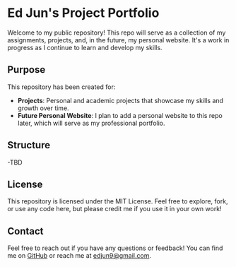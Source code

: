 # Ed Jun's Project Portfolio

Welcome to my public repository! This repo will serve as a collection of my assignments, projects, and, in the future, my personal website. It's a work in progress as I continue to learn and develop my skills.

## Purpose

This repository has been created for:

- **Projects**: Personal and academic projects that showcase my skills and growth over time.
- **Future Personal Website**: I plan to add a personal website to this repo later, which will serve as my professional portfolio.

## Structure

-TBD

## License

This repository is licensed under the MIT License. Feel free to explore, fork, or use any code here, but please credit me if you use it in your own work!

## Contact

Feel free to reach out if you have any questions or feedback! You can find me on [GitHub](https://github.com/edjun9) or reach me at edjun9@gmail.com.
